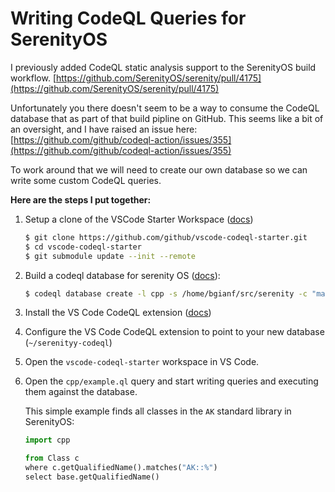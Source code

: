 # Writing CodeQL Queries for SerenityOS

I previously added CodeQL static analysis support to the SerenityOS build workflow.
[https://github.com/SerenityOS/serenity/pull/4175](https://github.com/SerenityOS/serenity/pull/4175)

Unfortunately you there doesn't seem to be a way to consume the CodeQL database that as part of that
build pipline on GitHub.
This seems like a bit of an oversight, and I have raised an issue here: [https://github.com/github/codeql-action/issues/355](https://github.com/github/codeql-action/issues/355)

To work around that we will need to create our own database so we can write some custom CodeQL queries.

**Here are the steps I put together:**

 1) Setup a clone of the VSCode Starter Workspace ([docs](https://codeql.github.com/docs/codeql-for-visual-studio-code/setting-up-codeql-in-visual-studio-code/#using-the-starter-workspace))
     ```bash
     $ git clone https://github.com/github/vscode-codeql-starter.git
     $ cd vscode-codeql-starter
     $ git submodule update --init --remote
     ```

 2) Build a codeql database for serenity OS ([docs](https://codeql.github.com/docs/codeql-cli/creating-codeql-databases/)):

    ```bash
    $ codeql database create -l cpp -s /home/bgianf/src/serenity -c "make -j -C /home/bgianf/src/serenity/BuildMake" ~/serenity-codeql
    ```

 3) Install the VS Code CodeQL extension ([docs](https://marketplace.visualstudio.com/items?itemName=GitHub.vscode-codeql))

 4) Configure the VS Code CodeQL extension to point to your new database (`~/serenityy-codeql`)

 5) Open the `vscode-codeql-starter` workspace in VS Code.

 6) Open the `cpp/example.ql` query and start writing queries and executing them against the database.

    This simple example finds all classes in the `AK` standard library in SerenityOS:
    ```python
    import cpp

    from Class c
    where c.getQualifiedName().matches("AK::%")
    select base.getQualifiedName()

    ```
